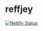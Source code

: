 # reffjey

[![Netlify Status](https://api.netlify.com/api/v1/badges/0f56eed5-eb78-4f3e-b296-57e581183c06/deploy-status)](https://app.netlify.com/sites/clever-sammet-b47048/deploys)
